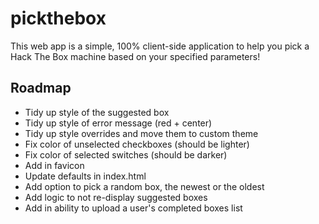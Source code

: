 # pickthebox

This web app is a simple, 100% client-side application to help you pick a Hack The Box machine based on your specified parameters!

## Roadmap

- Tidy up style of the suggested box
- Tidy up style of error message (red + center)
- Tidy up style overrides and move them to custom theme
- Fix color of unselected checkboxes (should be lighter)
- Fix color of selected switches (should be darker)
- Add in favicon
- Update defaults in index.html
- Add option to pick a random box, the newest or the oldest
- Add logic to not re-display suggested boxes
- Add in ability to upload a user's completed boxes list
